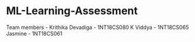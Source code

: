 # ML-Learning-Assessment
Team members - 
Krithika Devadiga - 1NT18CS080
K Viddya - 1NT18CS065
Jasmine - 1NT18CS061

